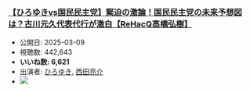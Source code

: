 ### [【ひろゆきvs国民民主党】緊迫の激論！国民民主党の未来予想図は？古川元久代表代行が激白【ReHacQ高橋弘樹】](https://www.youtube.com/watch?v=e3tR176SaJY)
-   公開日: 2025-03-09
-   視聴数: 442,643
-   **いいね数: 6,621**
-   出演者: [ひろゆき](/rehacq_fan/people/ひろゆき "wikilink"), [西田亮介](/rehacq_fan/people/西田亮介 "wikilink")
- [![](https://img.youtube.com/vi/e3tR176SaJY/hqdefault.jpg)](https://www.youtube.com/watch?v=e3tR176SaJY)
